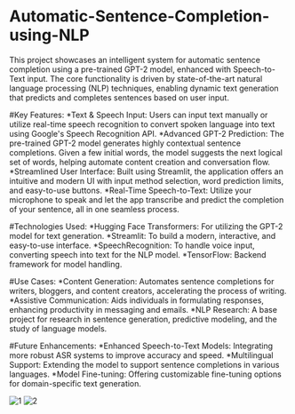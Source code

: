# Automatic-Sentence-Completion-using-NLP
This project showcases an intelligent system for automatic sentence completion using a pre-trained GPT-2 model, enhanced with Speech-to-Text input. The core functionality is driven by state-of-the-art natural language processing (NLP) techniques, enabling dynamic text generation that predicts and completes sentences based on user input.

#Key Features:
*Text & Speech Input: Users can input text manually or utilize real-time speech recognition to convert spoken language into text using Google's Speech Recognition API.
*Advanced GPT-2 Prediction: The pre-trained GPT-2 model generates highly contextual sentence completions. Given a few initial words, the model suggests the next logical set of words, helping automate content creation and conversation flow.
*Streamlined User Interface: Built using Streamlit, the application offers an intuitive and modern UI with input method selection, word prediction limits, and easy-to-use buttons.
*Real-Time Speech-to-Text: Utilize your microphone to speak and let the app transcribe and predict the completion of your sentence, all in one seamless process.

#Technologies Used:
*Hugging Face Transformers: For utilizing the GPT-2 model for text generation.
*Streamlit: To build a modern, interactive, and easy-to-use interface.
*SpeechRecognition: To handle voice input, converting speech into text for the NLP model.
*TensorFlow: Backend framework for model handling.

#Use Cases:
*Content Generation: Automates sentence completions for writers, bloggers, and content creators, accelerating the process of writing.
*Assistive Communication: Aids individuals in formulating responses, enhancing productivity in messaging and emails.
*NLP Research: A base project for research in sentence generation, predictive modeling, and the study of language models.

#Future Enhancements:
*Enhanced Speech-to-Text Models: Integrating more robust ASR systems to improve accuracy and speed.
*Multilingual Support: Extending the model to support sentence completions in various languages.
*Model Fine-tuning: Offering customizable fine-tuning options for domain-specific text generation.

![1](https://github.com/user-attachments/assets/0feb7852-acf0-40fd-b017-6ccfc5bc2d73)
![2](https://github.com/user-attachments/assets/958dc797-7659-4c80-a5db-e5e4c40c54cf)
